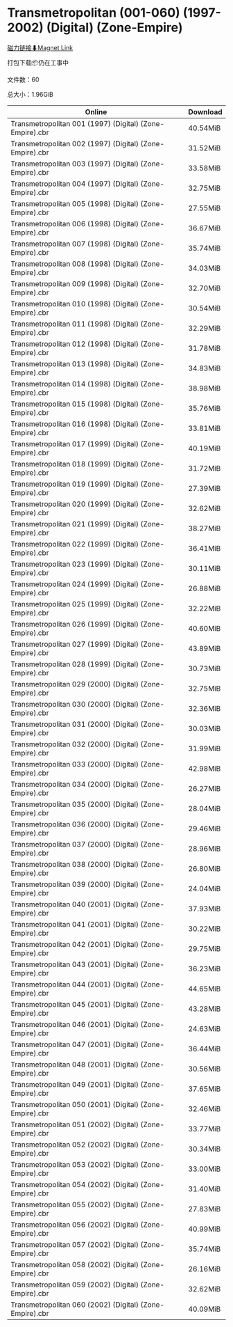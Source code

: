 # Transmetropolitan (001-060) (1997-2002) (Digital) (Zone-Empire)

[磁力链接⬇Magnet Link](magnet:?xt=urn:btih:a4463c7d7e91b8a18d375844d0a94b9df07ce94d&dn=Transmetropolitan%20%28001-060%29%20%281997-2002%29%20%28Digital%29%20%28Zone-Empire%29)

打包下载📦仍在工事中

文件数：60

总大小：1.96GiB

Online | Download
--- | ---
Transmetropolitan 001 (1997) (Digital) (Zone-Empire).cbr | 40.54MiB
Transmetropolitan 002 (1997) (Digital) (Zone-Empire).cbr | 31.52MiB
Transmetropolitan 003 (1997) (Digital) (Zone-Empire).cbr | 33.58MiB
Transmetropolitan 004 (1997) (Digital) (Zone-Empire).cbr | 32.75MiB
Transmetropolitan 005 (1998) (Digital) (Zone-Empire).cbr | 27.55MiB
Transmetropolitan 006 (1998) (Digital) (Zone-Empire).cbr | 36.67MiB
Transmetropolitan 007 (1998) (Digital) (Zone-Empire).cbr | 35.74MiB
Transmetropolitan 008 (1998) (Digital) (Zone-Empire).cbr | 34.03MiB
Transmetropolitan 009 (1998) (Digital) (Zone-Empire).cbr | 32.70MiB
Transmetropolitan 010 (1998) (Digital) (Zone-Empire).cbr | 30.54MiB
Transmetropolitan 011 (1998) (Digital) (Zone-Empire).cbr | 32.29MiB
Transmetropolitan 012 (1998) (Digital) (Zone-Empire).cbr | 31.78MiB
Transmetropolitan 013 (1998) (Digital) (Zone-Empire).cbr | 34.83MiB
Transmetropolitan 014 (1998) (Digital) (Zone-Empire).cbr | 38.98MiB
Transmetropolitan 015 (1998) (Digital) (Zone-Empire).cbr | 35.76MiB
Transmetropolitan 016 (1998) (Digital) (Zone-Empire).cbr | 33.81MiB
Transmetropolitan 017 (1999) (Digital) (Zone-Empire).cbr | 40.19MiB
Transmetropolitan 018 (1999) (Digital) (Zone-Empire).cbr | 31.72MiB
Transmetropolitan 019 (1999) (Digital) (Zone-Empire).cbr | 27.39MiB
Transmetropolitan 020 (1999) (Digital) (Zone-Empire).cbr | 32.62MiB
Transmetropolitan 021 (1999) (Digital) (Zone-Empire).cbr | 38.27MiB
Transmetropolitan 022 (1999) (Digital) (Zone-Empire).cbr | 36.41MiB
Transmetropolitan 023 (1999) (Digital) (Zone-Empire).cbr | 30.11MiB
Transmetropolitan 024 (1999) (Digital) (Zone-Empire).cbr | 26.88MiB
Transmetropolitan 025 (1999) (Digital) (Zone-Empire).cbr | 32.22MiB
Transmetropolitan 026 (1999) (Digital) (Zone-Empire).cbr | 40.60MiB
Transmetropolitan 027 (1999) (Digital) (Zone-Empire).cbr | 43.89MiB
Transmetropolitan 028 (1999) (Digital) (Zone-Empire).cbr | 30.73MiB
Transmetropolitan 029 (2000) (Digital) (Zone-Empire).cbr | 32.75MiB
Transmetropolitan 030 (2000) (Digital) (Zone-Empire).cbr | 32.36MiB
Transmetropolitan 031 (2000) (Digital) (Zone-Empire).cbr | 30.03MiB
Transmetropolitan 032 (2000) (Digital) (Zone-Empire).cbr | 31.99MiB
Transmetropolitan 033 (2000) (Digital) (Zone-Empire).cbr | 42.98MiB
Transmetropolitan 034 (2000) (Digital) (Zone-Empire).cbr | 26.27MiB
Transmetropolitan 035 (2000) (Digital) (Zone-Empire).cbr | 28.04MiB
Transmetropolitan 036 (2000) (Digital) (Zone-Empire).cbr | 29.46MiB
Transmetropolitan 037 (2000) (Digital) (Zone-Empire).cbr | 28.96MiB
Transmetropolitan 038 (2000) (Digital) (Zone-Empire).cbr | 26.80MiB
Transmetropolitan 039 (2000) (Digital) (Zone-Empire).cbr | 24.04MiB
Transmetropolitan 040 (2001) (Digital) (Zone-Empire).cbr | 37.93MiB
Transmetropolitan 041 (2001) (Digital) (Zone-Empire).cbr | 30.22MiB
Transmetropolitan 042 (2001) (Digital) (Zone-Empire).cbr | 29.75MiB
Transmetropolitan 043 (2001) (Digital) (Zone-Empire).cbr | 36.23MiB
Transmetropolitan 044 (2001) (Digital) (Zone-Empire).cbr | 44.65MiB
Transmetropolitan 045 (2001) (Digital) (Zone-Empire).cbr | 43.28MiB
Transmetropolitan 046 (2001) (Digital) (Zone-Empire).cbr | 24.63MiB
Transmetropolitan 047 (2001) (Digital) (Zone-Empire).cbr | 36.44MiB
Transmetropolitan 048 (2001) (Digital) (Zone-Empire).cbr | 30.56MiB
Transmetropolitan 049 (2001) (Digital) (Zone-Empire).cbr | 37.65MiB
Transmetropolitan 050 (2001) (Digital) (Zone-Empire).cbr | 32.46MiB
Transmetropolitan 051 (2002) (Digital) (Zone-Empire).cbr | 33.77MiB
Transmetropolitan 052 (2002) (Digital) (Zone-Empire).cbr | 30.34MiB
Transmetropolitan 053 (2002) (Digital) (Zone-Empire).cbr | 33.00MiB
Transmetropolitan 054 (2002) (Digital) (Zone-Empire).cbr | 31.40MiB
Transmetropolitan 055 (2002) (Digital) (Zone-Empire).cbr | 27.83MiB
Transmetropolitan 056 (2002) (Digital) (Zone-Empire).cbr | 40.99MiB
Transmetropolitan 057 (2002) (Digital) (Zone-Empire).cbr | 35.74MiB
Transmetropolitan 058 (2002) (Digital) (Zone-Empire).cbr | 26.16MiB
Transmetropolitan 059 (2002) (Digital) (Zone-Empire).cbr | 32.62MiB
Transmetropolitan 060 (2002) (Digital) (Zone-Empire).cbr | 40.09MiB
